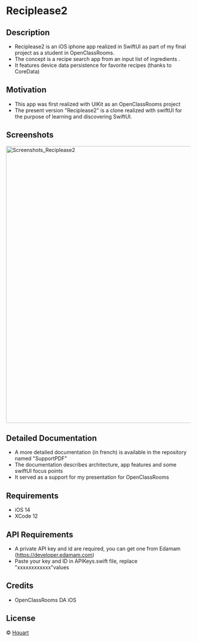 # Reciplease2

## Description

* Reciplease2 is an iOS iphone app realized in SwiftUI as part of my final project as a student in OpenClassRooms.
* The concept is a recipe search app from an input list of ingredients .
* It features device data persistence for favorite recipes (thanks to CoreData)

## Motivation

* This app was first realized with UIKit as an OpenClassRooms project
* The present version "Reciplease2" is a clone realized with swiftUI for the purpose of learning and discovering SwiftUI.

## Screenshots

<img width="755" alt="Screenshots_Reciplease2" src="https://user-images.githubusercontent.com/39113497/124943343-b375c000-e00c-11eb-9806-d9e7cf66a5b2.png">

## Detailed Documentation

* A more detailed documentation (in french) is available in the repository named "SupportPDF"
* The documentation describes architecture, app features and some swiftUI focus points
* It served as a support for my presentation for OpenClassRooms

## Requirements

* iOS 14
* XCode 12

## API Requirements

* A private API key and id are required, you can get one from Edamam (https://developer.edamam.com)
* Paste your key and ID in APIKeys.swift file, replace "xxxxxxxxxxxx"values

## Credits

* OpenClassRooms DA iOS 

## License

© [Hquart](https://github.com/Hquart/)



